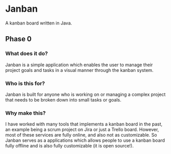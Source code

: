 # Janban

A kanban board written in Java.

## Phase 0

### What does it do?

Janban is a simple application which enables the user to manage their project goals and tasks in a visual manner through
the kanban system.

### Who is this for?

Janban is built for anyone who is working on or managing a complex project that needs to be broken down into small tasks
or goals.

### Why make this?

I have worked with many tools that implements a kanban board in the past, an example being a scrum project on Jira or
just a Trello board. However, most of these services are fully online, and also not as customizable. So Janban serves as
a applications which allows people to use a kanban board fully offline and is also fully customizable (it is open
source!).

